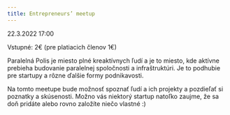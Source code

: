 ```yaml
---
title: Entrepreneurs’ meetup
---
```

22.3.2022 17:00

Vstupné: 2€ (pre platiacich členov 1€)

Paralelná Polis je miesto plné kreaktívnych ľudí a je to miesto, kde aktívne prebieha budovanie paralelnej spoločnosti a infraštruktúri. Je to podhubie pre startupy a rôzne ďalšie formy podnikavosti.


Na tomto meetupe bude možnosť spoznať ľudí a ich projekty a pozdieľať si poznatky a skúsenosti. Možno vás niektorý startup natoľko zaujme, že sa doň pridáte alebo rovno založíte niečo vlastné :)